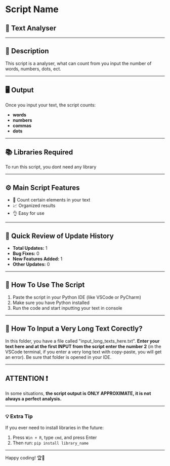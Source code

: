 # Script Name
## 📃 Text Analyser

---

## 📄 Description
This script is a analyser, what can count from you input the number of words, numbers, dots, ect.

---

## 🖥️ Output
Once you input your text, the script counts:
- **words**
- **numbers**
- **commas**
- **dots**

---

## 📚 Libraries Required
To run this script, you dont need any library

---

## ⚙️ Main Script Features
- 🔢 Count certain elements in your text
- 📈 Organized results
- 👌 Easy for use

---

## 📝 Quick Review of Update History
- **Total Updates:** 1  
- **Bug Fixes:** 0  
- **New Features Added:** 1  
- **Other Updates:** 0  

---

## 🚀 How To Use The Script
1. Paste the script in your Python IDE (like VSCode or PyCharm)
2. Make sure you have Python installed
3. Run the code and start inputting your text in console

---
## 🤔 How To Input a **Very Long Text Corectly?**
In this folder, you have a file called "input_long_texts_here.txt". **Enter your text here and at the first INPUT from the script enter the number 2** (in the VSCode terminal, if you enter a very long text with copy-paste, you will get an error). Be sure that folder is opened in your IDE.

---
## ATTENTION ❗

In some situations, **the script output is ONLY APPROXIMATE, it is not always a perfect analysis.**

---

### 💡 Extra Tip
If you ever need to install libraries in the future:
1. Press `Win + R`, type `cmd`, and press Enter
2. Then run: `pip install library_name`

---

Happy coding! 🏆👾
